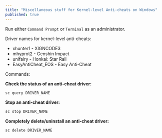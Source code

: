 ```yaml
---
title: "Miscellaneous stuff for Kernel-level Anti-cheats on Windows"
published: true
---
```


Run either `Command Prompt` or `Terminal` as an administrator.

Driver names for kernel-level anti-cheats:
- xhunter1 - XIGNCODE3
- mhyprot2 - Genshin Impact
- unifairy - Honkai: Star Rail
- EasyAntiCheat_EOS - Easy Anti-Cheat

Commands:

**Check the status of an anti-cheat driver:**

```bat
sc query DRIVER_NAME
```

**Stop an anti-cheat driver:**

```bat
sc stop DRIVER_NAME
```

**Completely delete/uninstall an anti-cheat driver:**

```bat
sc delete DRIVER_NAME
```
